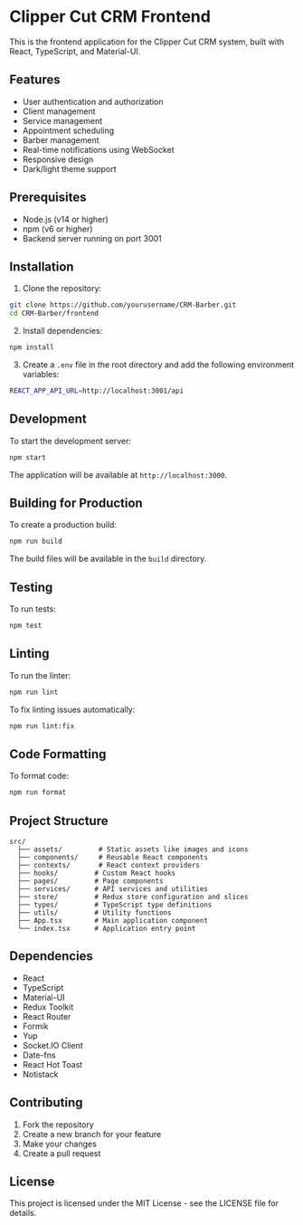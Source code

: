 # Clipper Cut CRM Frontend

This is the frontend application for the Clipper Cut CRM system, built with React, TypeScript, and Material-UI.

## Features

- User authentication and authorization
- Client management
- Service management
- Appointment scheduling
- Barber management
- Real-time notifications using WebSocket
- Responsive design
- Dark/light theme support

## Prerequisites

- Node.js (v14 or higher)
- npm (v6 or higher)
- Backend server running on port 3001

## Installation

1. Clone the repository:
```bash
git clone https://github.com/yourusername/CRM-Barber.git
cd CRM-Barber/frontend
```

2. Install dependencies:
```bash
npm install
```

3. Create a `.env` file in the root directory and add the following environment variables:
```bash
REACT_APP_API_URL=http://localhost:3001/api
```

## Development

To start the development server:

```bash
npm start
```

The application will be available at `http://localhost:3000`.

## Building for Production

To create a production build:

```bash
npm run build
```

The build files will be available in the `build` directory.

## Testing

To run tests:

```bash
npm test
```

## Linting

To run the linter:

```bash
npm run lint
```

To fix linting issues automatically:

```bash
npm run lint:fix
```

## Code Formatting

To format code:

```bash
npm run format
```

## Project Structure

```
src/
  ├── assets/         # Static assets like images and icons
  ├── components/     # Reusable React components
  ├── contexts/       # React context providers
  ├── hooks/         # Custom React hooks
  ├── pages/         # Page components
  ├── services/      # API services and utilities
  ├── store/         # Redux store configuration and slices
  ├── types/         # TypeScript type definitions
  ├── utils/         # Utility functions
  ├── App.tsx        # Main application component
  └── index.tsx      # Application entry point
```

## Dependencies

- React
- TypeScript
- Material-UI
- Redux Toolkit
- React Router
- Formik
- Yup
- Socket.IO Client
- Date-fns
- React Hot Toast
- Notistack

## Contributing

1. Fork the repository
2. Create a new branch for your feature
3. Make your changes
4. Create a pull request

## License

This project is licensed under the MIT License - see the LICENSE file for details. 